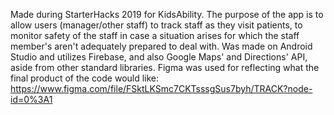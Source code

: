 Made during StarterHacks 2019 for KidsAbility. The purpose of the app is to allow users (manager/other staff) to track staff as they visit patients, to monitor safety of the staff in case a situation arises for which the staff member's aren't adequately prepared to deal with. Was made on Android Studio and utilizes Firebase, and also Google Maps' and Directions' API, aside from other standard libraries. Figma was used for reflecting what the final product of the code would like:
https://www.figma.com/file/FSktLKSmc7CKTsssgSus7byh/TRACK?node-id=0%3A1
